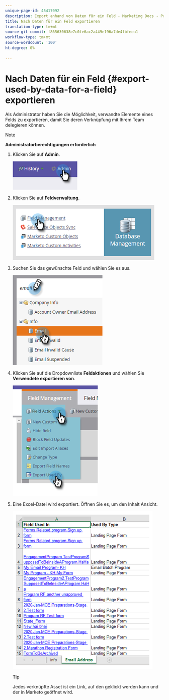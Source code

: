 ```yaml
---
unique-page-id: 45417092
description: Export anhand von Daten für ein Feld - Marketing Docs - Produktdokumentation
title: Nach Daten für ein Feld exportieren
translation-type: tm+mt
source-git-commit: f865630638e7c0fe6ac2a449e196a7de4fbfeea1
workflow-type: tm+mt
source-wordcount: '100'
ht-degree: 0%

---
```



# Nach Daten für ein Feld {#export-used-by-data-for-a-field} exportieren

Als Administrator haben Sie die Möglichkeit, verwandte Elemente eines Felds zu exportieren, damit Sie deren Verknüpfung mit Ihrem Team delegieren können.

>[!NOTE]
>
>**Administratorberechtigungen erforderlich**

1. Klicken Sie auf **Admin**.

   ![](assets/one.png)

1. Klicken Sie auf **Feldverwaltung**.

   ![](assets/two-3.png)

1. Suchen Sie das gewünschte Feld und wählen Sie es aus.

   ![](assets/three.png)

1. Klicken Sie auf die Dropdownliste **Feldaktionen** und wählen Sie **Verwendete exportieren von**.

   ![](assets/four.png)

1. Eine Excel-Datei wird exportiert. Öffnen Sie es, um den Inhalt Ansicht.

   ![](assets/five-1.png)

   >[!TIP]
   >
   >Jedes verknüpfte Asset ist ein Link, auf den geklickt werden kann und der in Marketo geöffnet wird.
